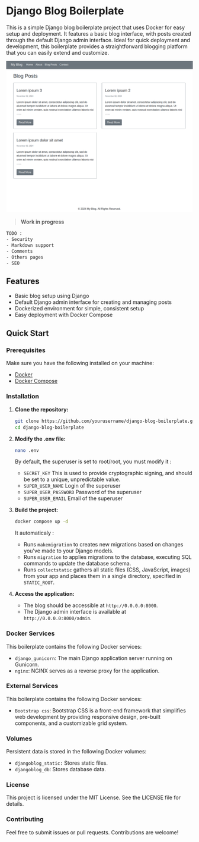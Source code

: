 # Django Blog Boilerplate

This is a simple Django blog boilerplate project that uses Docker for easy setup and deployment. It features a basic blog interface, with posts created through the default Django admin interface. Ideal for quick deployment and development, this boilerplate provides a straightforward blogging platform that you can easily extend and customize.

![djangoblog](https://raw.githubusercontent.com/kbrault/djangoBlog/refs/heads/main/djangoblog.png)


> **Work in progress**
```
TODO :
- Security
- Markdown support
- Comments
- Others pages
- SEO
```

## Features

- Basic blog setup using Django
- Default Django admin interface for creating and managing posts
- Dockerized environment for simple, consistent setup
- Easy deployment with Docker Compose

## Quick Start

### Prerequisites

Make sure you have the following installed on your machine:

- [Docker](https://www.docker.com/get-started)
- [Docker Compose](https://docs.docker.com/compose/install/)

### Installation

1. **Clone the repository:**
   ```bash
   git clone https://github.com/yourusername/django-blog-boilerplate.git
   cd django-blog-boilerplate
    ```

2. **Modify the .env file:**
    ```bash
    nano .env
    ```
    By default, the superuser is set to root/root, you must modify it : 
    - ``SECRET_KEY`` This is used to provide cryptographic signing, and should be set to a unique, unpredictable value.
    - ``SUPER_USER_NAME`` Login of the superuser
    - ``SUPER_USER_PASSWORD`` Password of the superuser
    - ``SUPER_USER_EMAIL`` Email of the superuser

3. **Build the project:**
    ```bash
    docker compose up -d
    ```
    It automaticaly :
    - Runs ``makemigration`` to creates new migrations based on changes you've made to your Django models.
    - Runs ``migration`` to applies migrations to the database, executing SQL commands to update the database schema.
    - Runs ``collectstatic`` gathers all static files (CSS, JavaScript, images) from your app and places them in a single directory, specified in ``STATIC_ROOT``.

4. **Access the application:**

    - The blog should be accessible at ``http://0.0.0.0:8000``.
    - The Django admin interface is available at ``http://0.0.0.0:8000/admin``.

### Docker Services
This boilerplate contains the following Docker services:

- ``django_gunicorn``: The main Django application server running on Gunicorn.
- ``nginx``: NGINX serves as a reverse proxy for the application.

### External Services
This boilerplate contains the following Docker services:

- ``Bootstrap css``: Bootstrap CSS is a front-end framework that simplifies web development by providing responsive design, pre-built components, and a customizable grid system.

### Volumes

Persistent data is stored in the following Docker volumes:

- ``djangoblog_static:`` Stores static files.
- ``djangoblog_db``: Stores database data.

### License

This project is licensed under the MIT License. See the LICENSE file for details.

### Contributing

Feel free to submit issues or pull requests. Contributions are welcome!